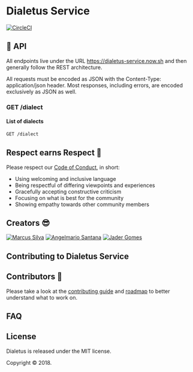 # Dialetus Service
[![CircleCI](https://circleci.com/gh/mvfsillva/dialetus-service.svg?style=svg&circle-token=1e9adb58a5664ddd2c80e17f641775e2cbb6346f)](https://circleci.com/gh/mvfsillva/dialetus-service)


## 📃 API

All endpoints live under the URL https://dialetus-service.now.sh and then generally follow the REST architecture.

All requests must be encoded as JSON with the Content-Type: application/json header. Most responses, including errors, are encoded exclusively as JSON as well.

### GET /dialect

#### List of dialects

```bash
GET /dialect
```

## Respect earns Respect 👏

Please respect our [Code of Conduct](.github/code-of-conduct.md), in short:

- Using welcoming and inclusive language
- Being respectful of differing viewpoints and experiences
- Gracefully accepting constructive criticism
- Focusing on what is best for the community
- Showing empathy towards other community members

## Creators 😎
[![Marcus Silva](https://avatars2.githubusercontent.com/u/4579340?v=3&s=100)](https://github.com/mvfsillva)
[![Angelmario Santana](https://avatars2.githubusercontent.com/u/7683909?v=3&s=100)](https://github.com/anfsantana)
[![Jader Gomes](https://avatars2.githubusercontent.com/u/15023006?v=3&s=100)](https://github.com/jdrgomes)

## Contributing to Dialetus Service

## Contributors 🎉

Please take a look at the [contributing guide](.github/contributing.md) and [roadmap](roadmap.md) to better understand what to work on.


## FAQ

## License

Dialetus is released under the MIT license.

Copyright © 2018.
